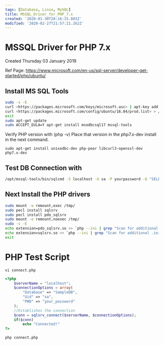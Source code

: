 ```yaml
---
tags: [Database, Linux, MySQL]
title: MSSQL_Driver_for_PHP_7.x
created: '2020-01-30T20:16:15.803Z'
modified: '2020-02-27T21:57:21.262Z'
---
```


# MSSQL Driver for PHP 7.x
Created Thursday 03 January 2019

Ref Page:
<https://www.microsoft.com/en-us/sql-server/developer-get-started/php/ubuntu/>


## Install MS SQL Tools 

```bash
sudo -s -E
curl <https://packages.microsoft.com/keys/microsoft.asc> | apt-key add -
curl <https://packages.microsoft.com/config/ubuntu/16.04/prod.list> > /etc/apt/sources.list.d/mssql-release.list
exit
sudo apt-get update
sudo ACCEPT_EULA=Y apt-get install msodbcsql17 mssql-tools
```
Verify PHP version with (php -v) Place that version in the php7.x-dev install in the next command. 

`sudo apt-get install unixodbc-dev php-pear libcurl3-openssl-dev php7.x-dev`


## Test DB Connection with 


```bash
/opt/mssql-tools/bin/sqlcmd -S localhost -U sa -P yourpassword -Q "SELECT @@VERSION"
```


## Next Install the PHP drivers

```bash
sudo mount -o remount,exec /tmp/
sudo pecl install sqlsrv
sudo pecl install pdo_sqlsrv
sudo mount -o remount,noexec /tmp/
sudo -s -E
echo extension=pdo_sqlsrv.so >> `php --ini | grep "Scan for additional .ini files" | sed -e "s|.*:\s*||"`/30-pdo_sqlsrv.ini
echo extension=sqlsrv.so >> `php --ini | grep "Scan for additional .ini files" | sed -e "s|.*:\s*||"`/20-sqlsrv.ini
exit
```


# PHP Test Script

```
vi connect.php
```


```php
<?php
	$serverName = "localhost";
	$connectionOptions = array(
		"Database" => "SampleDB",
		"Uid" => "sa",
		"PWD" => "your_password"
	);
	//Establishes the connection
	$conn = sqlsrv_connect($serverName, $connectionOptions);
	if($conn)
		echo "Connected!"
?>
```

```bash
php connect.php
```



